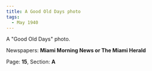 ```yaml
---  
title: A Good Old Days photo  
tags:  
  - May 1940  
---  
```

  
A "Good Old Days" photo.  
  
Newspapers: **Miami Morning News or The Miami Herald**  
  
Page: **15**, Section: **A** 
